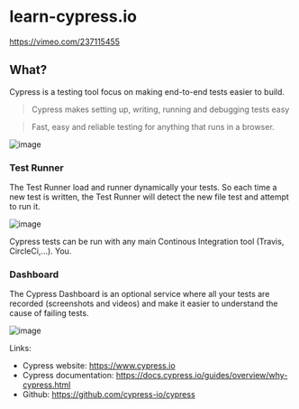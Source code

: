 # learn-cypress.io
https://vimeo.com/237115455

## What?

Cypress is a testing tool focus on
making end-to-end tests easier to build.

>  Cypress makes setting up, writing, running and debugging tests easy

> Fast, easy and reliable testing for anything that runs in a browser.

![image](https://user-images.githubusercontent.com/6057298/37976975-b5c0526e-31da-11e8-9898-76a2a829cc80.png)

### Test Runner

The Test Runner load and runner dynamically your tests.
So each time a new test is written,
the Test Runner will detect the new file test
and attempt to run it.

![image](https://user-images.githubusercontent.com/6057298/37977874-9a959aec-31dc-11e8-9df8-ae68c5ed448e.png)

Cypress tests can be run with any main Continous Integration tool (Travis, CircleCi,...).
You.

### Dashboard

The Cypress Dashboard is an optional service
where all your tests are recorded (screenshots and videos) and make it easier to understand the cause of failing tests.

![image](https://user-images.githubusercontent.com/6057298/37978812-d79be390-31de-11e8-8d6a-a9d8e458958a.png)


Links:
- Cypress website: https://www.cypress.io
- Cypress documentation: https://docs.cypress.io/guides/overview/why-cypress.html
- Github: https://github.com/cypress-io/cypress
